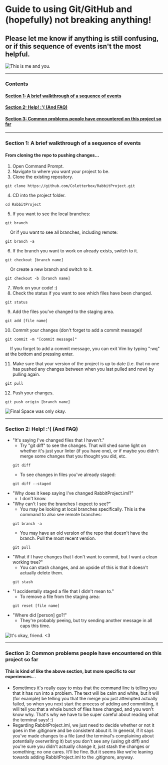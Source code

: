 # Guide to using Git/GitHub and (hopefully) not breaking anything!

## Please let me know if anything is still confusing, or if this sequence of events isn't the most helpful.

![This is me and you.](https://media.giphy.com/media/kswZdQQQV7pAc/giphy.gif)

----

### Contents
#### [Section 1: A brief walkthrough of a sequence of events](#section-1-a-brief-walkthrough-of-a-sequence-of-events)
#### [Section 2: Help! :'( (And FAQ)](#section-2-help--and-faq-1)
#### [Section 3: Common problems people have encountered on this project so far](#section-3-common-problems-people-have-encountered-on-this-project-so-far-1)

----

### Section 1: A brief walkthrough of a sequence of events
#### From cloning the repo to pushing changes...

1. Open Command Prompt.
2. Navigate to where you want your project to be.
3. Clone the existing repository.
  ```
  git clone https://github.com/Coletterbox/RabbitProject.git
  ```
4. CD into the project folder.
  ```
  cd RabbitProject
  ```
5. If you want to see the local branches:
  ```
  git branch
  ```
&nbsp;&nbsp;&nbsp;&nbsp;Or if you want to see all branches, including remote:
  ```
  git branch -a
  ```
6. If the branch you want to work on already exists, switch to it.
  ```
  git checkout [branch name]
  ```
&nbsp;&nbsp;&nbsp;&nbsp;Or create a new branch and switch to it.
  ```
  git checkout -b [branch name]
  ```
7. Work on your code! :)
8. Check the status if you want to see which files have been changed.
  ```
  git status
  ```
9. Add the files you've changed to the staging area.
  ```
  git add [file name]
  ```
10. Commit your changes (don't forget to add a commit message)!
  ```
  git commit -m "[commit message]"
  ```
&nbsp;&nbsp;&nbsp;&nbsp;If you forget to add a commit message, you can exit Vim by typing ":wq" at the bottom and pressing enter.

11. Make sure that your version of the project is up to date (i.e. that no one has pushed any changes between when you last pulled and now) by pulling again.
  ```
  git pull
  ```
12. Push your changes.
  ```
  git push origin [branch name]
  ```
  
![Final Space was only okay.](https://media.giphy.com/media/47D5dzXraWsldmlx9F/giphy.gif)

----

### Section 2: Help! :'( (And FAQ)

* "It's saying I've changed files that I haven't."
  * Try "git diff" to see the changes. That will shed some light on whether it's just your linter (if you have one), or if maybe you didn't merge some changes that you thought you did, etc.
  ```
  git diff
  ```
  * To see changes in files you've already staged:
  ```
  git diff --staged
  ```
* "Why does it keep saying I've changed RabbitProject.iml?"
  * I don't know.
* "Why can't I see the branches I expect to see?"
  * You may be looking at local branches specifically. This is the command to also see remote branches:
  ```
  git branch -a
  ```
  * You may have an old version of the repo that doesn't have the branch. Pull the most recent version.
  ```
  git pull
  ```
* "What if I have changes that I don't want to commit, but I want a clean working tree?"
  * You can stash changes, and an upside of this is that it doesn't actually delete them.
  ```
  git stash
  ```
* "I accidentally staged a file that I didn't mean to."
  * To remove a file from the staging area:
  ```
  git reset [file name]
  ```
* "Where did \[person\] go?!"
  * They're probably peeing, but try sending another message in all caps this time.

![It's okay, friend. <3](https://media.giphy.com/media/gl8ymnpv4Sqha/giphy.gif)

----

### Section 3: Common problems people have encountered on this project so far
#### This is kind of like the above section, but more specific to our experiences...

* Sometimes it's really easy to miss that the command line is telling you that it has run into a problem. The text will be calm and white, but it will (for example) be telling you that the merge you just attempted actually failed, so when you next start the process of adding and committing, it will tell you that a whole bunch of files have changed, and you won't know why. That's why we have to be super careful about reading what the terminal says! :)
* Regarding RabbitProject.iml, we just need to decide whether or not it goes in the .gitignore and be consistent about it. In general, if it says you've made changes to a file (and the terminal's complaining about potentially overwriting it) but you don't see any (using git diff) and you're sure you didn't actually change it, just stash the changes or something; no one cares. It'll be fine. But it seems like we're leaning towards adding RabbitProject.iml to the .gitignore, anyway.
